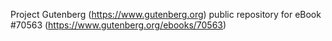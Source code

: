 Project Gutenberg (https://www.gutenberg.org) public repository for
eBook #70563 (https://www.gutenberg.org/ebooks/70563)
